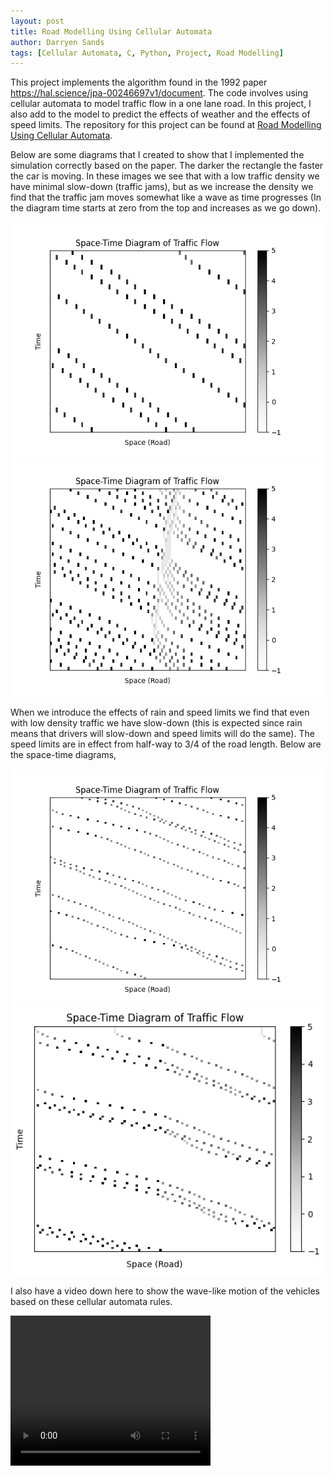 ```yaml
---
layout: post
title: Road Modelling Using Cellular Automata
author: Darryen Sands
tags: [Cellular Automata, C, Python, Project, Road Modelling]
---
```


This project implements the algorithm found in the 1992 paper <https://hal.science/jpa-00246697v1/document>. The code involves using cellular automata to model traffic flow in a one lane road. In this project, I also add to the model to predict the effects of weather and the effects of speed limits. The repository for this project can be found at [Road Modelling Using Cellular Automata](https://github.com/DarryenSands/MCSC6040-FinalProject).

Below are some diagrams that I created to show that I implemented the simulation correctly based on the paper. The darker the rectangle the faster the car is moving. In these images we see that with a low traffic density we have minimal slow-down (traffic jams), but as we increase the density we find that the traffic jam moves somewhat like a wave as time progresses (In the diagram time starts at zero from the top and increases as we go down). 

![Low Traffic Density](\assets\img\RoadValues.png "Low Traffic Density") ![High Traffic Density](\assets\img\RoadValues2.png "High Traffic Density")

When we introduce the effects of rain and speed limits we find that even with low density traffic we have slow-down (this is expected since rain means that drivers will slow-down and speed limits will do the same). The speed limits are in effect from half-way to 3/4 of the road length. Below are the space-time diagrams, 

![Rain Traffic Density](\assets\img\RoadValues3Rainpt8.png "Rain Traffic Density") ![Speed Limit Traffic Density](\assets\img\RoadValuesSpeedLimit.png "Speed Limit Traffic Density")

I also have a video down here to show the wave-like motion of the vehicles based on these cellular automata rules.
 
<video width="320" height="240" controls>
  <source src="\assets\img\test.mov" type="video/mp4">
</video>
